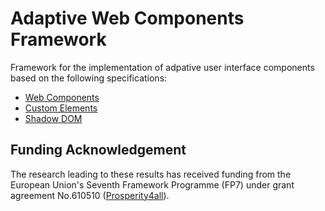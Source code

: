 # Adaptive Web Components Framework

Framework for the implementation of adpative user interface components based on
the following specifications:

- [Web Components](https://www.w3.org/TR/components-intro/)
- [Custom Elements](https://www.w3.org/TR/custom-elements/)
- [Shadow DOM](https://www.w3.org/TR/shadow-dom/)


## Funding Acknowledgement

The research leading to these results has received funding from the European
Union's Seventh Framework Programme (FP7) under grant agreement No.610510
([Prosperity4all](http://www.prosperity4all.eu/)).
